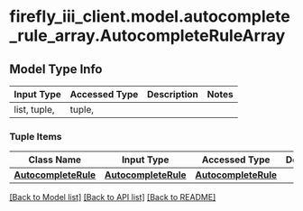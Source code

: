 # firefly_iii_client.model.autocomplete_rule_array.AutocompleteRuleArray

## Model Type Info
Input Type | Accessed Type | Description | Notes
------------ | ------------- | ------------- | -------------
list, tuple,  | tuple,  |  | 

### Tuple Items
Class Name | Input Type | Accessed Type | Description | Notes
------------- | ------------- | ------------- | ------------- | -------------
[**AutocompleteRule**](AutocompleteRule.md) | [**AutocompleteRule**](AutocompleteRule.md) | [**AutocompleteRule**](AutocompleteRule.md) |  | 

[[Back to Model list]](../../README.md#documentation-for-models) [[Back to API list]](../../README.md#documentation-for-api-endpoints) [[Back to README]](../../README.md)

